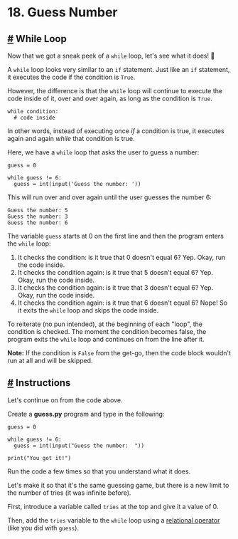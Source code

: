 # 18\. Guess Number

## [#](https://www.codedex.io/python/18-guess-number#while-loop) While Loop

Now that we got a sneak peek of a `while` loop, let's see what it does! 🔄

A `while` loop looks very similar to an `if` statement. Just like an `if` statement, it executes the code if the condition is `True`.

However, the difference is that the `while` loop will continue to execute the code inside of it, over and over again, as long as the condition is `True`.

    while condition:
      # code inside
    

In other words, instead of executing once _if_ a condition is true, it executes again and again _while_ that condition is true.

Here, we have a `while` loop that asks the user to guess a number:

    guess = 0
    
    while guess != 6:
      guess = int(input('Guess the number: '))
    

This will run over and over again until the user guesses the number 6:

    Guess the number: 5
    Guess the number: 3
    Guess the number: 6
    

The variable `guess` starts at 0 on the first line and then the program enters the `while` loop:

1.  It checks the condition: is it true that 0 doesn't equal 6? Yep. Okay, run the code inside.
2.  It checks the condition again: is it true that 5 doesn't equal 6? Yep. Okay, run the code inside.
3.  It checks the condition again: is it true that 3 doesn't equal 6? Yep. Okay, run the code inside.
4.  It checks the condition again: is it true that 6 doesn't equal 6? Nope! So it exits the `while` loop and skips the code inside.

To reiterate (no pun intended), at the beginning of each "loop", the condition is checked. The moment the condition becomes false, the program exits the `while` loop and continues on from the line after it.

**Note:** If the condition is `False` from the get-go, then the code block wouldn't run at all and will be skipped.

## [#](https://www.codedex.io/python/18-guess-number#instructions) Instructions

Let's continue on from the code above.

Create a **guess.py** program and type in the following:

    guess = 0
    
    while guess != 6:
      guess = int(input("Guess the number:  "))
    
    print("You got it!")
    

Run the code a few times so that you understand what it does.

Let's make it so that it's the same guessing game, but there is a new limit to the number of tries (it was infinite before).

First, introduce a variable called `tries` at the top and give it a value of 0.

Then, add the `tries` variable to the `while` loop using a [relational operator](https://www.codedex.io/python/13-ph-levels#relational-operators) (like you did with `guess`).



